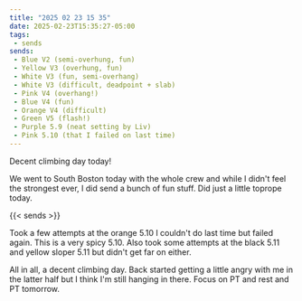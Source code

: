 ```yaml
---
title: "2025 02 23 15 35"
date: 2025-02-23T15:35:27-05:00
tags:
 - sends
sends:
 - Blue V2 (semi-overhung, fun)
 - Yellow V3 (overhung, fun)
 - White V3 (fun, semi-overhang)
 - White V3 (difficult, deadpoint + slab)
 - Pink V4 (overhang!)
 - Blue V4 (fun)
 - Orange V4 (difficult)
 - Green V5 (flash!)
 - Purple 5.9 (neat setting by Liv)
 - Pink 5.10 (that I failed on last time)
---
```


Decent climbing day today!<!--more-->

We went to South Boston today with the whole crew and while I didn't feel the
strongest ever, I did send a bunch of fun stuff. Did just a little toprope
today.
 
{{< sends >}}

Took a few attempts at the orange 5.10 I couldn't do last time but failed again.
This is a very spicy 5.10. Also took some attempts at the black 5.11 and yellow
sloper 5.11 but didn't get far on either.

All in all, a decent climbing day. Back started getting a little angry with me
in the latter half but I think I'm still hanging in there. Focus on PT and rest
and PT tomorrow.
